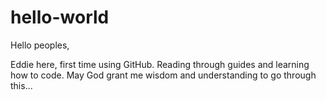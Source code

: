 # hello-world


Hello peoples,

Eddie here, first time using GitHub.
Reading through guides and learning how to code.
May God grant me wisdom and understanding to go through this...
